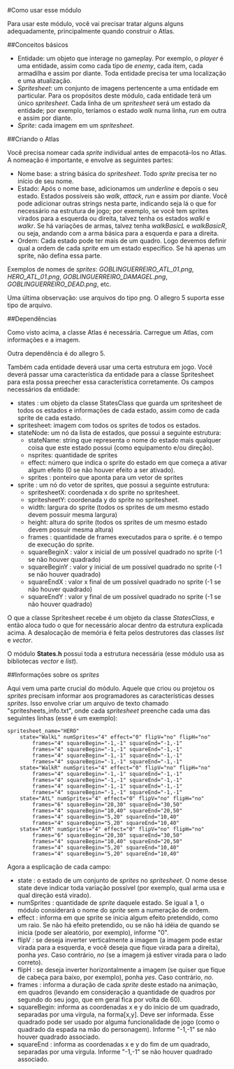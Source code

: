 #Como usar esse módulo

Para usar este módulo, você vai precisar tratar alguns alguns adequadamente, principalmente quando construir o Atlas.

##Conceitos básicos

- Entidade: um objeto que interage no gameplay. Por exemplo, o *player* é uma entidade, assim como cada tipo de *enemy*, cada item, cada armadilha e assim por diante. Toda entidade precisa ter uma localização e uma atualização.
- *Spritesheet*: um conjunto de imagens pertencente a uma entidade em particular. Para os propósitos deste módulo, cada entidade terá um único *spritesheet*. Cada linha de um *spritesheet* será um estado da entidade; por exemplo, teríamos o estado *walk* numa linha, *run* em outra e assim por diante.
- *Sprite*: cada imagem em um *spritesheet*.

##Criando o Atlas

Você precisa nomear cada *sprite* individual antes de empacotá-los no Atlas. A nomeação é importante, e envolve as seguintes partes:

- Nome base: a string básica do *spritesheet*. Todo *sprite* precisa ter no início de seu nome.
- Estado: Após o nome base, adicionamos um *underline* e depois o seu estado. Estados possíveis são *walk*, *attack*, *run* e assim por diante. Você pode adicionar outras strings nesta parte, indicando seja lá o que for necessário na estrutura de jogo; por exemplo, se você tem sprites virados para a esquerda ou direita, talvez tenha os estados *walkl* e *walkr*. Se há variações de armas, talvez tenha *walkBasicL* e *walkBasicR*, ou seja, andando com a arma básica para a esquerda e para a direita.
- Ordem: Cada estado pode ter mais de um quadro. Logo devemos definir qual a ordem de cada *sprite* em um estado específico. Se há apenas um sprite, não defina essa parte.

Exemplos de nomes de *sprites*: *GOBLINGUERREIRO_ATL_01.png*, *HERO_ATL_01.png*, *GOBLINGUERREIRO_DAMAGEL.png*, *GOBLINGUERREIRO_DEAD.png*, etc.

Uma última observação: use arquivos do tipo png. O allegro 5 suporta esse tipo de arquivo.

##Dependências

Como visto acima, a classe Atlas é necessária. Carregue um Atlas, com informações e a imagem.

Outra dependência é do allegro 5.

Também cada entidade deverá usar uma certa estrutura em jogo. Você deverá passar uma característica da entidade para a classe Spritesheet para esta possa preecher essa característica corretamente. Os campos necessários da entidade:

- states : um objeto da classe StatesClass que guarda um spritesheet de todos os estados e informações de cada estado, assim como de cada sprite de cada estado.
- spritesheet: imagem com todos os sprites de todos os estados.
- stateNode: um nó da lista de estados, que possui a seguinte estrutura:
    - stateName: string que representa o nome do estado mais qualquer coisa que este estado possui (como equipamento e/ou direção).
    - nsprites: quantidade de sprites
    - effect: número que indica o sprite do estado em que começa a ativar algum efeito (0 se não houver efeito a ser ativado).
    - sprites : ponteiro que aponta para um vetor de sprites
- sprite : um nó do vetor de sprites, que possui a seguinte estrutura:
    - spritesheetX: coordenada x do sprite no spritesheet.
    - spritesheetY: coordenada y do sprite no spritesheet.
    - width: largura do sprite (todos os sprites de um mesmo estado devem possuir mesma largura)
    - height: altura do sprite (todos os sprites de um mesmo estado devem possuir mesma altura)
    - frames : quantidade de frames executados para o sprite. é o tempo de execução do sprite.
    - squareBeginX : valor x inicial de um possível quadrado no sprite (-1 se não houver quadrado)
    - squareBeginY : valor y inicial de um possível quadrado no sprite (-1 se não houver quadrado)
    - squareEndX : valor x final de um possível quadrado no sprite (-1 se não houver quadrado)
    - squareEndY : valor y final de um possível quadrado no sprite (-1 se não houver quadrado)

O que a classe Spritesheet recebe é um objeto da classe *StatesClass*, e então aloca tudo o que for necessário alocar dentro da estrutura explicada acima. A desalocação de memória é feita pelos destrutores das classes *list* e *vector*.

O módulo **States.h** possui toda a estrutura necessária (esse módulo usa as bibliotecas *vector* e *list*).

##Informações sobre os *sprites*

Aqui vem uma parte crucial do módulo. Aquele que criou ou projetou os *sprites* precisam informar aos programadores as características desses *sprites*. Isso envolve criar um arquivo de texto chamado "spritesheets_info.txt", onde cada *spritesheet* preenche cada uma das seguintes linhas (esse é um exemplo):

```
spritesheet_name="HERO"
    state="WalkL" numSprites="4" effect="0" flipV="no" flipH="no"
        frames="4" squareBegin="-1,-1" squareEnd="-1,-1"
        frames="4" squareBegin="-1,-1" squareEnd="-1,-1"
        frames="4" squareBegin="-1,-1" squareEnd="-1,-1"
        frames="4" squareBegin="-1,-1" squareEnd="-1,-1"
    state="WalkR" numSprites="4" effect="0" flipV="no" flipH="no"
        frames="4" squareBegin="-1,-1" squareEnd="-1,-1"
        frames="4" squareBegin="-1,-1" squareEnd="-1,-1"
        frames="4" squareBegin="-1,-1" squareEnd="-1,-1"
        frames="4" squareBegin="-1,-1" squareEnd="-1,-1"
    state="AtL" numSprites="4" effect="0" flipV="no" flipH="no"
        frames="6" squareBegin="20,30" squareEnd="30,50"
        frames="4" squareBegin="10,40" squareEnd="20,50"
        frames="4" squareBegin="5,20" squareEnd="10,40"
        frames="4" squareBegin="5,20" squareEnd="10,40"
    state="AtR" numSprites="4" effect="0" flipV="no" flipH="no"
        frames="6" squareBegin="20,30" squareEnd="30,50"
        frames="4" squareBegin="10,40" squareEnd="20,50"
        frames="4" squareBegin="5,20" squareEnd="10,40"
        frames="4" squareBegin="5,20" squareEnd="10,40"
```

Agora a esplicação de cada campo:

- state : o estado de um conjunto de *sprites* no *spritesheet*. O nome desse state deve indicar toda variação possível (por exemplo, qual arma usa e qual direção está virado).
- numSprites : quantidade de *sprite* daquele estado. Se igual a 1, o módulo considerará o nome do *sprite* sem a numeração de ordem.
- effect : informa em que sprite se inicia algum efeito pretendido, como um raio. Se não há efeito pretendido, ou se não há idéia de quando se inicia (pode ser aleatório, por exemplo), informe "0".
- flipV : se deseja inverter verticalmente a imagem (a imagem pode estar virada para a esquerda, e você deseja que fique virada para a direita), ponha *yes*. Caso contrário, *no* (se a imagem já estiver virada para o lado correto).
- flipH : se deseja inverter horizontalmente a imagem (se quiser que fique de cabeça para baixo, por exemplo), ponha *yes*. Caso contrário, *no*.
- frames : informa a duração de cada *sprite* deste estado na animação, em quadros (levando em consideração a quantidade de quadros por segundo do seu jogo, que em geral fica por volta de 60).
- squareBegin: informa as coordenadas x e y do início de um quadrado, separadas por uma vírgula, na forma[x,y]. Deve ser informada. Esse quadrado pode ser usado por alguma funcionalidade de jogo (como o quadrado da espada na mão do personagem). Informe "-1,-1" se não houver quadrado associado.
- squareEnd : informa as coordenadas x e y do fim de um quadrado, separadas por uma vírgula. Informe "-1,-1" se não houver quadrado associado.


